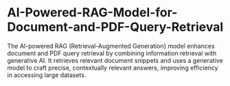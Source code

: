 # AI-Powered-RAG-Model-for-Document-and-PDF-Query-Retrieval
The AI-powered RAG (Retrieval-Augmented Generation) model enhances document and PDF query retrieval by combining information retrieval with generative AI. It retrieves relevant document snippets and uses a generative model to craft precise, contextually relevant answers, improving efficiency in accessing large datasets.
